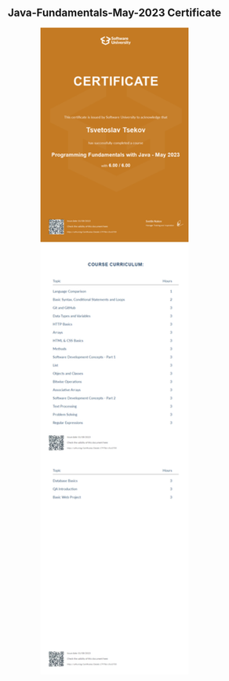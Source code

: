 <h2 align="center">Java-Fundamentals-May-2023 Certificate</h2>
<div id="header" align="center">
  <img src="Programming Fundamentals with Java - May 2023 - Certificate.jpeg" width = 60%>
</div> 

